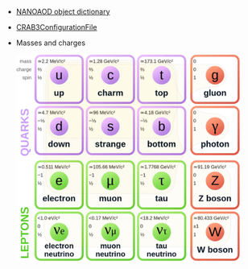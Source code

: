 - [NANOAOD object dictionary](https://cms-nanoaod-integration.web.cern.ch/integration/master/mc94X_doc.html)

- [CRAB3ConfigurationFile](https://twiki.cern.ch/twiki/bin/view/CMSPublic/CRAB3ConfigurationFile)

- Masses and charges
  
  <img title="" src="../.img/2022-11-22-18-52-07-image.png" alt="" width="444" data-align="center">
